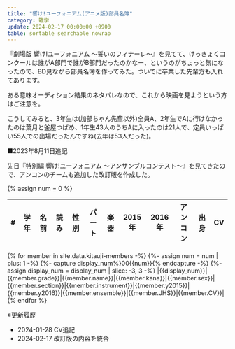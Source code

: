 ```yaml
---
title: "響け!ユーフォニアム(アニメ版)部員名簿"
category: 雑学
update: 2024-02-17 00:00:00 +0900
table: sortable searchable nowrap
---
```


『劇場版 響け!ユーフォニアム ～誓いのフィナーレ～』を見てて、けっきょくコンクールは誰がA部門で誰がB部門だったのかなー、というのがちょっと気になったので、BD見ながら部員名簿を作ってみた。ついでに卒業した先輩方も入れてあります。

ある意味オーディション結果のネタバレなので、これから映画を見ようという方はご注意を。

こうしてみると、3年生は(加部ちゃん先輩以外)全員A、2年生でAに行けなかったのは葉月と釜屋つばめ、1年生43人のうちAに入ったのは21人で、定員いっぱい55人での出場だったんですね(去年は53人だった)。

■2023年8月11日追記

先日『特別編 響け!ユーフォニアム ～アンサンブルコンテスト～』を見てきたので、アンコンのチームも追加した改訂版を作成した。

{% assign num = 0 %}

|#|学年|名前|読み|性別|パート|楽器|2015年|2016年|アンコン|出身|CV|
|--|--|--|--|--|--|--|--|--|--|--|--|
{% for member in site.data.kitauji-members -%}
{%- assign num = num | plus: 1 -%}
{%- capture display_num%}00{{num}}{% endcapture -%}
{%- assign display_num = display_num | slice: -3, 3 -%}
|{{display_num}}|{{member.grade}}|{{member.name}}|{{member.kana}}|{{member.sex}}|{{member.section}}|{{member.instrument}}|{{member.y2015}}|{{member.y2016}}|{{member.ensemble}}|{{member.JHS}}|{{member.CV}}|
{% endfor %}

※更新履歴

- 2024-01-28 CV追記
- 2024-02-17 改訂版の内容を統合
